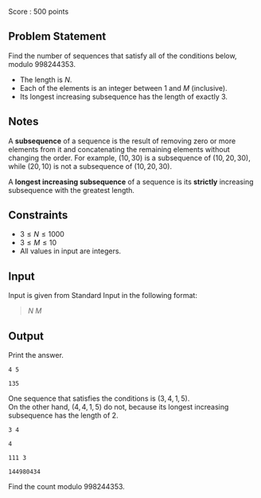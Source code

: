 Score : $500$ points

## Problem Statement

Find the number of sequences that satisfy all of the conditions below, modulo $998244353$.

- The length is $N$.
- Each of the elements is an integer between $1$ and $M$ (inclusive).
- Its longest increasing subsequence has the length of exactly $3$.

## Notes

A **subsequence** of a sequence is the result of removing zero or more elements from it and concatenating the remaining elements without changing the order.
For example, $(10,30)$ is a subsequence of $(10,20,30)$, while $(20,10)$ is not a subsequence of $(10,20,30)$.

A **longest increasing subsequence** of a sequence is its **strictly** increasing subsequence with the greatest length.

## Constraints

- $3 \leq N \leq 1000$
- $3 \leq M \leq 10$
- All values in input are integers.

## Input

Input is given from Standard Input in the following format:

> $N$ $M$

## Output

Print the answer.

```input1
4 5
```

```output1
135
```

One sequence that satisfies the conditions is $(3,4,1,5)$.<br>
On the other hand, $(4,4,1,5)$ do not, because its longest increasing subsequence has the length of $2$.

```input2
3 4
```

```output2
4
```

```input3
111 3
```

```output3
144980434
```

Find the count modulo $998244353$.